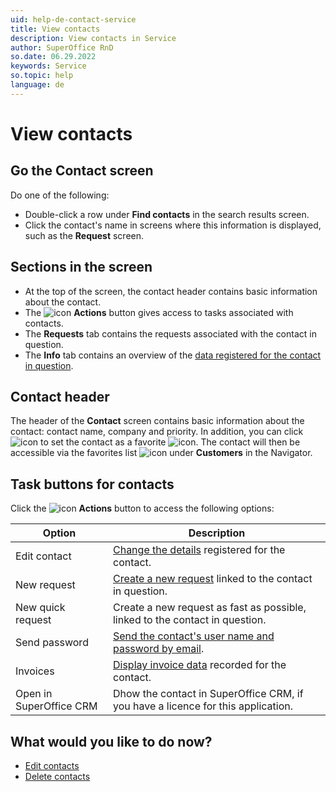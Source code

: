 ```yaml
---
uid: help-de-contact-service
title: View contacts
description: View contacts in Service
author: SuperOffice RnD
so.date: 06.29.2022
keywords: Service
so.topic: help
language: de
---
```


# View contacts

## Go the Contact screen

Do one of the following:

* Double-click a row under **Find contacts** in the search results screen.
* Click the contact's name in screens where this information is displayed, such as the **Request** screen.

## Sections in the screen

* At the top of the screen, the contact header contains basic information about the contact.
* The ![icon][img1] **Actions** button gives access to tasks associated with contacts.
* The **Requests** tab contains the requests associated with the contact in question.
* The **Info** tab contains an overview of the [data registered for the contact in question][2].

## Contact header

The header of the **Contact** screen contains basic information about the contact: contact name, company and priority. In addition, you can click ![icon][img2] to set the contact as a favorite ![icon][img4]. The contact will then be accessible via the favorites list ![icon][img3] under **Customers** in the Navigator.

## Task buttons for contacts

Click the ![icon][img1] **Actions** button to access the following options:

| Option | Description |
|---|---|
| Edit contact | [Change the details][3] registered for the contact. |
| New request | [Create a new request][4] linked to the contact in question. |
| New quick request | Create a new request as fast as possible, linked to the contact in question. |
| Send password | [Send the contact's user name and password by email][6]. |
| Invoices | [Display invoice data][7] recorded for the contact. |
| Open in SuperOffice CRM | Dhow the contact in SuperOffice CRM, if you have a licence for this application. |

## What would you like to do now?

* [Edit contacts][3]
* [Delete contacts][8]

<!-- Referenced links -->
[2]: create.md
[3]: edit.md
[4]: ../../../request/learn/howto/create.md
[6]: ../../../service/customer-center/learn/send-credentials.md
[7]: ../../../request/learn/invoice/for-contact.md
[8]: delete.md

<!-- Referenced images -->
[img1]: ../../../../media/icons/btn-menu.png
[img2]: ../../../../../common/icons/favourite-no.png
[img3]: ../../../../../common/icons/nav-fav.png
[img4]: ../../../../../common/icons/favourite-yes.png

